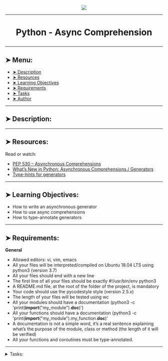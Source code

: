 <p align="center">
    <img [Python - Async] src="https://ioflood.com/blog/wp-content/uploads/2023/09/Asynchronous-programming-in-Python-async-await-code-time-lines-Python-logo.jpg">
</p>

----------

# <p align="center">Python - Async Comprehension</p>

----------

## ➤ Menu:

* [➤ Description](#-description)
* [➤ Resources](#-resources)
* [➤ Learning Objectives](#-learning-objectives)
* [➤ Requirements](#-requirements)
* [➤ Tasks](#author-)
* [➤ Author](#author-)

----------

## ➤ Description:



----------

## ➤ Resources:

Read or watch:

* [PEP 530 – Asynchronous Comprehensions](https://intranet.hbtn.io/rltoken/UFCR8qW3nHmEDZZaHqXL7Q)
* [What’s New in Python: Asynchronous Comprehensions / Generators](https://intranet.hbtn.io/rltoken/PAGwxZUyVGBR8EMFGGNnGg)
* [Type-hints for generators](https://intranet.hbtn.io/rltoken/SAxOMI925qJrJVGmZ0JBNw)

----------

## ➤ Learning Objectives:

* How to write an asynchronous generator
* How to use async comprehensions
* How to type-annotate generators


----------

## ➤ Requirements:

**General**

* Allowed editors: vi, vim, emacs
* All your files will be interpreted/compiled on Ubuntu 18.04 LTS using python3 (version 3.7)
* All your files should end with a new line
* The first line of all your files should be exactly #!/usr/bin/env python3
* A README.md file, at the root of the folder of the project, is mandatory
* Your code should use the pycodestyle style (version 2.5.x)
* The length of your files will be tested using wc
* All your modules should have a documentation (python3 -c 'print(__import__("my_module").__doc__)')
* All your functions should have a documentation (python3 -c 'print(__import__("my_module").my_function.__doc__)'
* A documentation is not a simple word, it’s a real sentence explaining what’s the purpose of the module, class or method (the length of it will be verified)
* All your functions and coroutines must be type-annotated.

----------

<details>
<summary>Tasks:</summary>

### 0. Async Generator

Write a coroutine called async_generator that takes no arguments.

The coroutine will loop 10 times, each time asynchronously wait 1 second, then yield a random number between 0 and 10. Use the random module.

```
bob@dylan:~$ cat 0-main.py
#!/usr/bin/env python3

import asyncio

async_generator = __import__('0-async_generator').async_generator

async def print_yielded_values():
    result = []
    async for i in async_generator():
        result.append(i)
    print(result)

asyncio.run(print_yielded_values())

bob@dylan:~$ ./0-main.py
[4.403136952967102, 6.9092712604587465, 6.293445466782645, 4.549663490048418, 4.1326571686139015, 9.99058525304903, 6.726734105473811, 9.84331704602206, 1.0067279479988345, 1.3783306401737838]
```

Repo:

* GitHub repository: holbertonschool-web_back_end
* Directory: python_async_comprehension
* File: 0-async_generator.py
  
### 1. Async Comprehensions

Import async_generator from the previous task and then write a coroutine called async_comprehension that takes no arguments.

The coroutine will collect 10 random numbers using an async comprehensing over async_generator, then return the 10 random numbers.

```
bob@dylan:~$ cat 1-main.py
#!/usr/bin/env python3

import asyncio

async_comprehension = __import__('1-async_comprehension').async_comprehension


async def main():
    print(await async_comprehension())

asyncio.run(main())

bob@dylan:~$ ./1-main.py
[9.861842105071727, 8.572355293354995, 1.7467182056248265, 4.0724372912858575, 0.5524750922145316, 8.084266576021555, 8.387128918690468, 1.5486451376520916, 7.713335177885325, 7.673533267041574]
```

Repo:

* GitHub repository: holbertonschool-web_back_end
* Directory: python_async_comprehension
* File: 1-async_comprehension.py
  
### 2. Run time for four parallel comprehensions

Import async_comprehension from the previous file and write a measure_runtime coroutine that will execute async_comprehension four times in parallel using asyncio.gather.

measure_runtime should measure the total runtime and return it.

Notice that the total runtime is roughly 10 seconds, explain it to yourself.

```
bob@dylan:~$ cat 2-main.py
#!/usr/bin/env python3

import asyncio


measure_runtime = __import__('2-measure_runtime').measure_runtime


async def main():
    return await(measure_runtime())

print(
    asyncio.run(main())
)

bob@dylan:~$ ./2-main.py
10.021936893463135
```

Repo:

* GitHub repository: holbertonschool-web_back_end
* Directory: python_async_comprehension
* File: 2-measure_runtime.py

</details>
